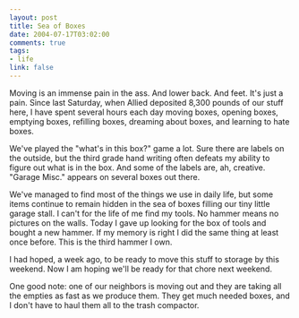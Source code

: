 ```yaml
--- 
layout: post
title: Sea of Boxes
date: 2004-07-17T03:02:00
comments: true
tags:
- life
link: false
---
```

Moving is an immense pain in the ass. And lower back. And feet. It's just a pain. Since last Saturday, when Allied deposited 8,300 pounds of our stuff here, I have spent several hours each day moving boxes, opening boxes, emptying boxes, refilling boxes, dreaming about boxes, and learning to hate boxes.

We've played the "what's in this box?" game a lot. Sure there are labels on the outside, but the third grade hand writing often defeats my ability to figure out what is in the box. And some of the labels are, ah, creative. "Garage Misc." appears on several boxes out there.

We've managed to find most of the things we use in daily life, but some items continue to remain hidden in the sea of boxes filling our tiny little garage stall. I can't for the life of me find my tools. No hammer means no pictures on the walls. Today I gave up looking for the box of tools and bought a new hammer. If my memory is right I did the same thing at least once before. This is the third hammer I own.

I had hoped, a week ago, to be ready to move this stuff to storage by this weekend. Now I am hoping we'll be ready for that chore next weekend.

One good note: one of our neighbors is moving out and they are taking all the empties as fast as we produce them. They get much needed boxes, and I don't have to haul them all to the trash compactor.
